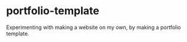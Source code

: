 # portfolio-template
Experimenting with making a website on my own, by making a portfolio template.
